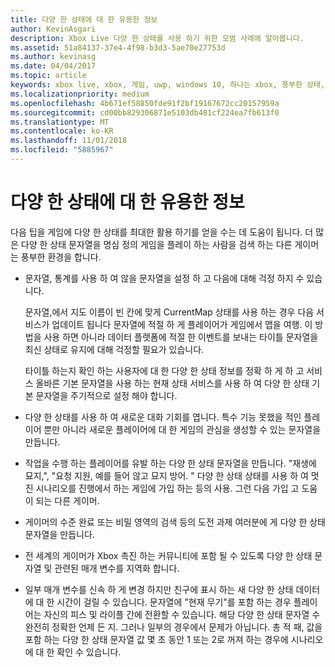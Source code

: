 ```yaml
---
title: 다양 한 상태에 대 한 유용한 정보
author: KevinAsgari
description: Xbox Live 다양 한 상태를 사용 하기 위한 모범 사례에 알아봅니다.
ms.assetid: 51a84137-37e4-4f98-b3d3-5ae70e27753d
ms.author: kevinasg
ms.date: 04/04/2017
ms.topic: article
keywords: xbox live, xbox, 게임, uwp, windows 10, 하나는 xbox, 풍부한 상태, 모범 사례
ms.localizationpriority: medium
ms.openlocfilehash: 4b671ef58850fde91f2bf19167672cc20157959a
ms.sourcegitcommit: cd00bb829306871e5103db481cf224ea7fb613f0
ms.translationtype: MT
ms.contentlocale: ko-KR
ms.lasthandoff: 11/01/2018
ms.locfileid: "5885967"
---
```

# <a name="rich-presence-best-practices"></a>다양 한 상태에 대 한 유용한 정보

다음 팁을 게임에 다양 한 상태를 최대한 활용 하기를 얻을 수는 데 도움이 됩니다. 더 많은 다양 한 상태 문자열을 명심 정의 게임을 플레이 하는 사람을 검색 하는 다른 게이머는 풍부한 환경을 합니다.

-   문자열, 통계를 사용 하 여 않을 문자열을 설정 하 고 다음에 대해 걱정 하지 수 있습니다.

    문자열,에서 지도 이름이 빈 칸에 맞게 CurrentMap 상태를 사용 하는 경우 다음 서비스가 업데이트 됩니다 문자열에 적절 하 게 플레이어가 게임에서 맵을 여행. 이 방법을 사용 하면 아니라 데이터 플랫폼에 적절 한 이벤트를 보내는 타이틀 문자열을 최신 상태로 유지에 대해 걱정할 필요가 있습니다.

    타이틀 하는지 확인 하는 사용자에 대 한 다양 한 상태 정보를 정확 하 게 하 고 서비스 올바른 기본 문자열을 사용 하는 현재 상태 서비스를 사용 하 여 다양 한 상태 기본 문자열을 주기적으로 설정 해야 합니다.

-   다양 한 상태를 사용 하 여 새로운 대화 기회를 엽니다. 특수 기능 못했을 적인 플레이어 뿐만 아니라 새로운 플레이어에 대 한 게임의 관심을 생성할 수 있는 문자열을 만듭니다.

-   작업을 수행 하는 플레이어를 유발 하는 다양 한 상태 문자열을 만듭니다. "재생에 묘지,", "요청 지원, 예를 들어 않고 묘지 방어. " 다양 한 상태 상태를 사용 하 여 멋진 시나리오를 진행에서 하는 게임에 가입 하는 등의 사용. 그런 다음 가입 고 도움이 되는 다른 게이머.

-   게이머의 수준 완료 또는 비밀 영역의 검색 등의 도전 과제 여러분에 게 다양 한 상태 문자열을 만듭니다.

-   전 세계의 게이머가 Xbox 촉진 하는 커뮤니티에 포함 될 수 있도록 다양 한 상태 문자열 및 관련된 매개 변수를 지역화 합니다.

-   일부 매개 변수를 신속 하 게 변경 하지만 친구에 표시 하는 새 다양 한 상태 데이터에 대 한 시간이 걸릴 수 있습니다. 문자열에 "현재 무기"를 포함 하는 경우 플레이어는 자신의 피스 및 라이플 간에 전환할 수 있습니다. 해당 다양 한 상태 문자열 수 완전히 정확한 언제 든 지. 그러나 일부의 경우에서 문제가 아닙니다. 총 적 패, 값을 포함 하는 다양 한 상태 문자열 값 몇 초 동안 1 또는 2로 꺼져 하는 경우에 시나리오에 대 한 확인 수 있습니다.
